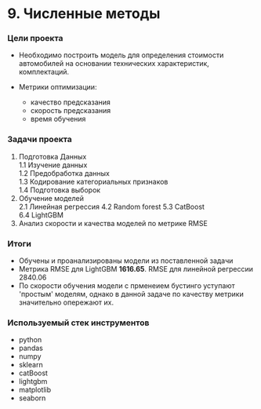 # 9. Численные методы

### Цели проекта

- Необходимо построить модель для определения стоимости автомобилей на основании технических характеристик, комплектаций.  
- Метрики оптимизации:  

    - качество предсказания  
    - скорость предсказания  
    - время обучения  

### Задачи проекта

1. Подготовка Данных  
    1.1 Изучение данных  
    1.2 Предобработка данных  
    1.3 Кодирование категориальных признаков  
    1.4 Подготовка выборок  
2. Обучение моделей  
    2.1 Линейная регрессия
    4.2 Random forest
    5.3 CatBoost  
    6.4 LightGBM  
3. Анализ скорости и качества моделей по метрике RMSE  

### Итоги

- Обучены и проанализированы модели из поставленной задачи
- Метрика RMSE для LightGBM **1616.65**. RMSE для линейной регрессии 2840.06
- По скорости обучения модели с прменеием бустинго уступают 'простым' моделям, однако в данной задаче по качеству метрики значительно опережают их.

### Используемый стек инструментов

- python
- pandas
- numpy
- sklearn
- сatBoost
- lightgbm
- matplotlib
- seaborn
